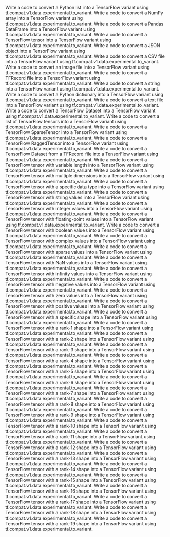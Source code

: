 Write a code to convert a Python list into a TensorFlow variant using tf.compat.v1.data.experimental.to_variant.
Write a code to convert a NumPy array into a TensorFlow variant using tf.compat.v1.data.experimental.to_variant.
Write a code to convert a Pandas DataFrame into a TensorFlow variant using tf.compat.v1.data.experimental.to_variant.
Write a code to convert a TensorFlow tensor into a TensorFlow variant using tf.compat.v1.data.experimental.to_variant.
Write a code to convert a JSON object into a TensorFlow variant using tf.compat.v1.data.experimental.to_variant.
Write a code to convert a CSV file into a TensorFlow variant using tf.compat.v1.data.experimental.to_variant.
Write a code to convert an image file into a TensorFlow variant using tf.compat.v1.data.experimental.to_variant.
Write a code to convert a TFRecord file into a TensorFlow variant using tf.compat.v1.data.experimental.to_variant.
Write a code to convert a string into a TensorFlow variant using tf.compat.v1.data.experimental.to_variant.
Write a code to convert a Python dictionary into a TensorFlow variant using tf.compat.v1.data.experimental.to_variant.
Write a code to convert a text file into a TensorFlow variant using tf.compat.v1.data.experimental.to_variant.
Write a code to convert a TensorFlow Dataset into a TensorFlow variant using tf.compat.v1.data.experimental.to_variant.
Write a code to convert a list of TensorFlow tensors into a TensorFlow variant using tf.compat.v1.data.experimental.to_variant.
Write a code to convert a TensorFlow SparseTensor into a TensorFlow variant using tf.compat.v1.data.experimental.to_variant.
Write a code to convert a TensorFlow RaggedTensor into a TensorFlow variant using tf.compat.v1.data.experimental.to_variant.
Write a code to convert a TensorFlow Dataset from a TFRecord file into a TensorFlow variant using tf.compat.v1.data.experimental.to_variant.
Write a code to convert a TensorFlow tensor with variable length into a TensorFlow variant using tf.compat.v1.data.experimental.to_variant.
Write a code to convert a TensorFlow tensor with multiple dimensions into a TensorFlow variant using tf.compat.v1.data.experimental.to_variant.
Write a code to convert a TensorFlow tensor with a specific data type into a TensorFlow variant using tf.compat.v1.data.experimental.to_variant.
Write a code to convert a TensorFlow tensor with string values into a TensorFlow variant using tf.compat.v1.data.experimental.to_variant.
Write a code to convert a TensorFlow tensor with integer values into a TensorFlow variant using tf.compat.v1.data.experimental.to_variant.
Write a code to convert a TensorFlow tensor with floating-point values into a TensorFlow variant using tf.compat.v1.data.experimental.to_variant.
Write a code to convert a TensorFlow tensor with boolean values into a TensorFlow variant using tf.compat.v1.data.experimental.to_variant.
Write a code to convert a TensorFlow tensor with complex values into a TensorFlow variant using tf.compat.v1.data.experimental.to_variant.
Write a code to convert a TensorFlow tensor with sparse values into a TensorFlow variant using tf.compat.v1.data.experimental.to_variant.
Write a code to convert a TensorFlow tensor with NaN values into a TensorFlow variant using tf.compat.v1.data.experimental.to_variant.
Write a code to convert a TensorFlow tensor with infinity values into a TensorFlow variant using tf.compat.v1.data.experimental.to_variant.
Write a code to convert a TensorFlow tensor with negative values into a TensorFlow variant using tf.compat.v1.data.experimental.to_variant.
Write a code to convert a TensorFlow tensor with zero values into a TensorFlow variant using tf.compat.v1.data.experimental.to_variant.
Write a code to convert a TensorFlow tensor with positive values into a TensorFlow variant using tf.compat.v1.data.experimental.to_variant.
Write a code to convert a TensorFlow tensor with a specific shape into a TensorFlow variant using tf.compat.v1.data.experimental.to_variant.
Write a code to convert a TensorFlow tensor with a rank-1 shape into a TensorFlow variant using tf.compat.v1.data.experimental.to_variant.
Write a code to convert a TensorFlow tensor with a rank-2 shape into a TensorFlow variant using tf.compat.v1.data.experimental.to_variant.
Write a code to convert a TensorFlow tensor with a rank-3 shape into a TensorFlow variant using tf.compat.v1.data.experimental.to_variant.
Write a code to convert a TensorFlow tensor with a rank-4 shape into a TensorFlow variant using tf.compat.v1.data.experimental.to_variant.
Write a code to convert a TensorFlow tensor with a rank-5 shape into a TensorFlow variant using tf.compat.v1.data.experimental.to_variant.
Write a code to convert a TensorFlow tensor with a rank-6 shape into a TensorFlow variant using tf.compat.v1.data.experimental.to_variant.
Write a code to convert a TensorFlow tensor with a rank-7 shape into a TensorFlow variant using tf.compat.v1.data.experimental.to_variant.
Write a code to convert a TensorFlow tensor with a rank-8 shape into a TensorFlow variant using tf.compat.v1.data.experimental.to_variant.
Write a code to convert a TensorFlow tensor with a rank-9 shape into a TensorFlow variant using tf.compat.v1.data.experimental.to_variant.
Write a code to convert a TensorFlow tensor with a rank-10 shape into a TensorFlow variant using tf.compat.v1.data.experimental.to_variant.
Write a code to convert a TensorFlow tensor with a rank-11 shape into a TensorFlow variant using tf.compat.v1.data.experimental.to_variant.
Write a code to convert a TensorFlow tensor with a rank-12 shape into a TensorFlow variant using tf.compat.v1.data.experimental.to_variant.
Write a code to convert a TensorFlow tensor with a rank-13 shape into a TensorFlow variant using tf.compat.v1.data.experimental.to_variant.
Write a code to convert a TensorFlow tensor with a rank-14 shape into a TensorFlow variant using tf.compat.v1.data.experimental.to_variant.
Write a code to convert a TensorFlow tensor with a rank-15 shape into a TensorFlow variant using tf.compat.v1.data.experimental.to_variant.
Write a code to convert a TensorFlow tensor with a rank-16 shape into a TensorFlow variant using tf.compat.v1.data.experimental.to_variant.
Write a code to convert a TensorFlow tensor with a rank-17 shape into a TensorFlow variant using tf.compat.v1.data.experimental.to_variant.
Write a code to convert a TensorFlow tensor with a rank-18 shape into a TensorFlow variant using tf.compat.v1.data.experimental.to_variant.
Write a code to convert a TensorFlow tensor with a rank-19 shape into a TensorFlow variant using tf.compat.v1.data.experimental.to_variant.